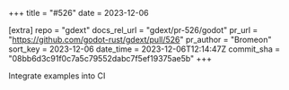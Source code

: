 +++
title = "#526"
date = 2023-12-06

[extra]
repo = "gdext"
docs_rel_url = "gdext/pr-526/godot"
pr_url = "https://github.com/godot-rust/gdext/pull/526"
pr_author = "Bromeon"
sort_key = 2023-12-06
date_time = 2023-12-06T12:14:47Z
commit_sha = "08bb6d3c91f0c7a5c79552dabc7f5ef19375ae5b"
+++

Integrate examples into CI
